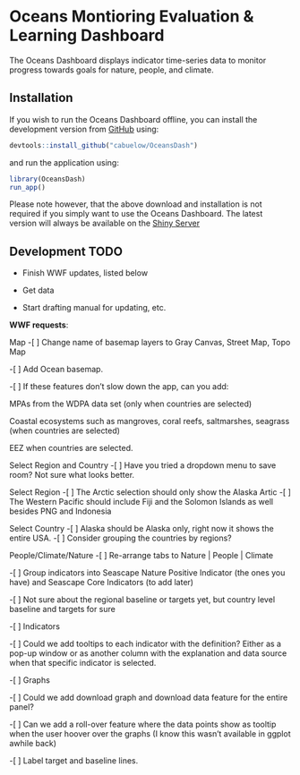 
<!-- README.md is generated from README.Rmd. Please edit that file -->

# Oceans Montioring Evaluation & Learning Dashboard

The Oceans Dashboard displays indicator time-series data to monitor
progress towards goals for nature, people, and climate.

## Installation

If you wish to run the Oceans Dashboard offline, you can install the
development version from [GitHub](https://github.com/) using:

``` r
devtools::install_github("cabuelow/OceansDash")
```

and run the application using:

``` r
library(OceansDash)
run_app()
```

Please note however, that the above download and installation is not
required if you simply want to use the Oceans Dashboard. The latest
version will always be available on the [Shiny
Server](https://cbuelow.shinyapps.io/oceans-dashboard-prototype_v2/)

## Development TODO

- Finish WWF updates, listed below

- Get data

- Start drafting manual for updating, etc.

**WWF requests**:

Map -\[ \] Change name of basemap layers to Gray Canvas, Street Map,
Topo Map

-\[ \] Add Ocean basemap.

-\[ \] If these features don’t slow down the app, can you add:

MPAs from the WDPA data set (only when countries are selected)

Coastal ecosystems such as mangroves, coral reefs, saltmarshes, seagrass
(when countries are selected)

EEZ when countries are selected.

Select Region and Country -\[ \] Have you tried a dropdown menu to save
room? Not sure what looks better.

Select Region -\[ \] The Arctic selection should only show the Alaska
Artic -\[ \] The Western Pacific should include Fiji and the Solomon
Islands as well besides PNG and Indonesia

Select Country -\[ \] Alaska should be Alaska only, right now it shows
the entire USA. -\[ \] Consider grouping the countries by regions?

People/Climate/Nature -\[ \] Re-arrange tabs to Nature \| People \|
Climate

-\[ \] Group indicators into Seascape Nature Positive Indicator (the
ones you have) and Seascape Core Indicators (to add later)

-\[ \] Not sure about the regional baseline or targets yet, but country
level baseline and targets for sure

-\[ \] Indicators

-\[ \] Could we add tooltips to each indicator with the definition?
Either as a pop-up window or as another column with the explanation and
data source when that specific indicator is selected.

-\[ \] Graphs

-\[ \] Could we add download graph and download data feature for the
entire panel?

-\[ \] Can we add a roll-over feature where the data points show as
tooltip when the user hoover over the graphs (I know this wasn’t
available in ggplot awhile back)

-\[ \] Label target and baseline lines.
